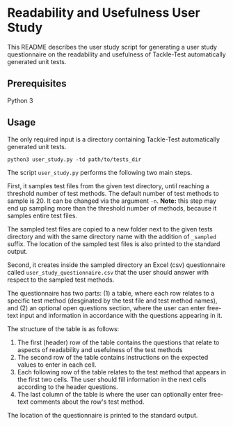 
# Readability and Usefulness User Study 

This README describes the user study script for generating a user study questionnaire on the readability and usefulness
of Tackle-Test automatically generated unit tests.

## Prerequisites

Python 3

## Usage

The only required input is a directory containing Tackle-Test automatically generated unit tests.

```shell
python3 user_study.py -td path/to/tests_dir
```

The script `user_study.py` performs the following two main steps. 

First, it samples test files from the given test directory, until reaching a threshold 
number of test methods. The default number of test methods to sample is 20. It can be changed via the 
argument `-n`. **Note:** this step may end up sampling more than the threshold number of methods,
because it samples entire test files. 

The sampled test files are copied to a new folder next to
the given tests directory and with the same directory name with the addition of `_sampled` suffix.
The location of the sampled test files is also printed to the standard output.   

Second, it creates inside the sampled directory an Excel (csv) questionnaire called `user_study_questionnaire.csv` 
that the user should answer with respect to the sampled test methods.

The questionnaire has two parts: (1) a table, where each row relates to a specific test method 
(desginated by the test file and test method names), and (2) an optional open questions section, 
where the user can enter free-text input and information in accordance with the questions appearing in it.
 
The structure of the table is as follows: 
1. The first (header) row of the table contains the questions that relate to aspects of readability and usefulness of the test methods
2. The second row of the table contains instructions on the expected values to enter in each cell.
3. Each following row of the table relates to the test method that appears in the first two cells. The 
user should fill information in the next cells according to the header questions.
4. The last column of the table is where the user can optionally enter free-text comments about the row's test method. 

The location of the questionnaire is printed to the standard output. 

